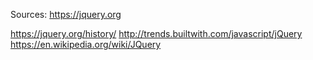 Sources:
https://jquery.org

https://jquery.org/history/
http://trends.builtwith.com/javascript/jQuery
https://en.wikipedia.org/wiki/JQuery
